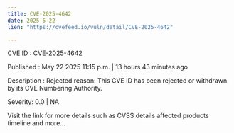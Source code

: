 ```yaml
---
title: CVE-2025-4642
date: 2025-5-22
lien: "https://cvefeed.io/vuln/detail/CVE-2025-4642"

---
```


CVE ID : CVE-2025-4642

Published :  May 22
2025
11:15 p.m. | 13 hours
43 minutes ago

Description : Rejected reason: This CVE ID has been rejected or withdrawn by its CVE Numbering Authority.

Severity: 0.0 | NA

Visit the link for more details
such as CVSS details
affected products
timeline
and more...

